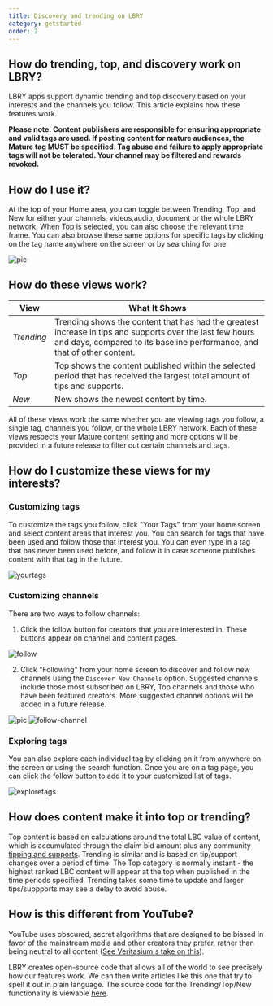 ```yaml
---
title: Discovery and trending on LBRY
category: getstarted
order: 2
---
```


## How do trending, top, and discovery work on LBRY?

LBRY apps support dynamic trending and top discovery based on your interests and the channels you follow. This article explains how these features work. 

**Please note: Content publishers are responsible for ensuring appropriate and valid tags are used. If posting content for mature audiences, the Mature tag MUST be specified. Tag abuse and failure to apply appropriate tags will not be tolerated. Your channel may be filtered and rewards revoked.**

## How do I use it?

At the top of your Home area, you can toggle between Trending, Top, and New for either your channels, videos,audio, document or the whole LBRY network. When Top is selected, you can also choose the relevant time frame. You can also browse these same options for specific tags by clicking on the tag name anywhere on the screen or by searching for one.

![pic](https://spee.ch/@lbrysh:6/lbry-new.jpeg)

## How do these views work?

| View             |  What It Shows  |
| --- | --- |
| _Trending_ | Trending shows the content that has had the greatest increase in tips and supports over the last few hours and days, compared to its baseline performance, and that of other content. |
| _Top_ | Top shows the content published within the selected period that has received the largest total amount of tips and supports. |
| _New_ | New shows the newest content by time. |

All of these views work the same whether you are viewing tags you follow, a single tag, channels you follow, or the whole LBRY network. Each of these views respects your Mature content setting and more options will be provided in a future release to filter out certain channels and tags.

## How do I customize these views for my interests?

### Customizing tags

To customize the tags you follow, click "Your Tags" from your home screen and select content areas that interest you. You can search for tags that have been used and follow those that interest you. You can even type in a tag that has never been used before, and follow it in case someone publishes content with that tag in the future.

![yourtags](https://spee.ch/@lbrysh:6/your-tags.jpeg)

### Customizing channels

There are two ways to follow channels:

1. Click the follow button for creators that you are interested in. These buttons appear on channel and content pages.

![follow](https://spee.ch/@lbrysh:6/follow-v.jpg)

2. Click "Following" from your home screen to discover and follow new channels using the `Discover New Channels` option. Suggested channels include those most subscribed on LBRY, Top channels and those who have been featured creators. More suggested channel options will be added in a future release.

![pic](https://spee.ch/@lbrysh:6/following.jpeg)
![follow-channel](https://spee.ch/@lbrysh:6/follow-channels.jpeg)

### Exploring tags

You can also explore each individual tag by clicking on it from anywhere on the screen or using the search function. Once you are on a tag page, you can click the follow button to add it to your customized list of tags.

![exploretags](https://spee.ch/@lbrysh:6/follow-tag.jpg)

## How does content make it into top or trending?

Top content is based on calculations around the total LBC value of content, which is accumulated through the claim bid amount plus any community [tipping and supports](https://lbry.com/faq/tipping). Trending is similar and is based on tip/support changes over a period of time. The Top category is normally instant - the highest ranked LBC content will appear at the top when published in the time periods specified. Trending takes some time to update and larger tips/suppports may see a delay to avoid abuse.

## How is this different from YouTube?

YouTube uses obscured, secret algorithms that are designed to be biased in favor of the mainstream media and other creators they prefer, rather than being neutral to all content ([See Veritasium's take on this](https://lbry.tv/@veritasium:f/my-video-went-viral-here-s-why:e)).

LBRY creates open-source code that allows all of the world to see precisely how our features work. We can then write articles like this one that try to spell it out in plain language. The source code for the Trending/Top/New functionality is viewable [here](https://github.com/lbryio/lbry-sdk/tree/master/lbry/wallet/server/db/trending).

